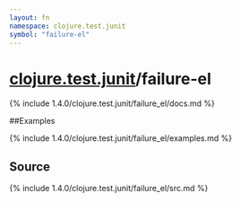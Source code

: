 ```yaml
---
layout: fn
namespace: clojure.test.junit
symbol: "failure-el"
---
```


# [clojure.test.junit](../)/failure-el

{% include 1.4.0/clojure.test.junit/failure_el/docs.md %}

##Examples

{% include 1.4.0/clojure.test.junit/failure_el/examples.md %}
## Source
{% include 1.4.0/clojure.test.junit/failure_el/src.md %}

